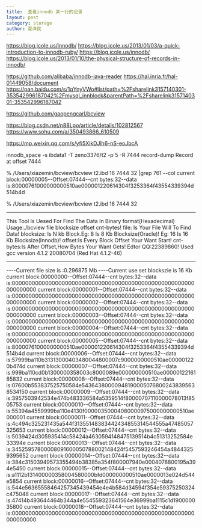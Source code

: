 ```yaml
---
title: 	查看innodb 某一行的记录
layout: post
category: storage
author: 夏泽民
---
```

https://blog.jcole.us/innodb/
https://blog.jcole.us/2013/01/03/a-quick-introduction-to-innodb-ruby/
https://blog.jcole.us/innodb/
https://blog.jcole.us/2013/01/10/the-physical-structure-of-records-in-innodb/

https://github.com/alibaba/innodb-java-reader
https://hal.inria.fr/hal-01449058/document
https://pan.baidu.com/s/1qYnyVWo#list/path=%2Fsharelink3157140301-353542996187042%2Fmysql_innblock&parentPath=%2Fsharelink3157140301-353542996187042

https://github.com/gaopengcarl/bcview
<!-- more -->
https://blog.csdn.net/n88Lpo/article/details/102812567
https://www.sohu.com/a/350493866_610509

https://mp.weixin.qq.com/s/yfi5XikDJlh6-nS-eoJbcA


innodb_space -s ibdata1 -T zeno3376/t2 -p 5 -R 7444 record-dump Record at offset 7444

 % /Users/xiazemin/bcview/bcview t2.ibd 16 7444 32 |grep 761 --col
current block:00000005--Offset:07444--cnt bytes:32--data is:80000761000000000510ae000001220614304f3253364f43554339394d514b4d

 % /Users/xiazemin/bcview/bcview t2.ibd 16 7444 32
******************************************************************
This Tool Is Uesed For Find The Data In Binary format(Hexadecimal)
Usage:./bcview file blocksize offset cnt-bytes!
file: Is Your File Will To Find Data!
blocksize: Is N kb Block.Eg: 8 Is 8 Kb Blocksize(Oracle)!
                         Eg: 16 Is 16 Kb Blocksize(Innodb)!
offset:Is Every Block Offset Your Want Start!
cnt-bytes:Is After Offset,How Bytes Your Want Gets!
Edtor QQ:22389860!
Used gcc version 4.1.2 20080704 (Red Hat 4.1.2-46)
******************************************************************
----Current file size is :0.296875 Mb
----Current use set blockszie is 16 Kb
current block:00000000--Offset:07444--cnt bytes:32--data is:0000000000000000000000000000000000000000000000000000000000000000
current block:00000001--Offset:07444--cnt bytes:32--data is:0000000000000000000000000000000000000000000000000000000000000000
current block:00000002--Offset:07444--cnt bytes:32--data is:0000000000000000000000000000000000000000000000000000000000000000
current block:00000003--Offset:07444--cnt bytes:32--data is:0000000000000000000000000000000000000000000000000000000000000000
current block:00000004--Offset:07444--cnt bytes:32--data is:0000000000000000000000000000000000000000000000000000000000000000
current block:00000005--Offset:07444--cnt bytes:32--data is:80000761000000000510ae000001220614304f3253364f43554339394d514b4d
current block:00000006--Offset:07444--cnt bytes:32--data is:57999ba110b31313000403480044800007c9000000000510ae000001220b474d
current block:00000007--Offset:07444--cnt bytes:32--data is:999ba110cd0b1300000358003c8000089e000000000510ae0000012216185832
current block:00000008--Offset:07444--cnt bytes:32--data is:07600b553837525750584e543643800009481900050768002438395638534150
current block:00000009--Offset:07444--cnt bytes:32--data is:3957503942534e474b483336584a5359514f80000707110000078013f8505753
current block:00000010--Offset:07444--cnt bytes:32--data is:55394a4559999ba110e4130f00000350004080000975000000000510ae000001
current block:00000011--Offset:07444--cnt bytes:32--data is:4c494c325231435a544f31355148383442434855314544555a47485057325653
current block:00000012--Offset:07444--cnt bytes:32--data is:5039424d305935414c58424a4630594148475139514b4c51313252584e33394e
current block:00000013--Offset:07444--cnt bytes:32--data is:34525957800008091600050788002148424f5457593246454a48443259395652
current block:00000014--Offset:07444--cnt bytes:32--data is:384c31503949573355494b38385a354f800007940e0004078800195a394e5450
current block:00000015--Offset:07444--cnt bytes:32--data is:a1112b131400000358004580000bfd000000000510ae0000013e024d544e5854
current block:00000016--Offset:07444--cnt bytes:32--data is:544e56365558464257345439454e4e4b584d34594f354e59375250324c475048
current block:00000017--Offset:07444--cnt bytes:32--data is:47414b493644464b344a4e554559323641564e36999ba1115c1d190000035800
current block:00000018--Offset:07444--cnt bytes:32--data is:0000000000000000000000000000000000000000000000000000000000000000

